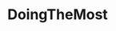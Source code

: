 ---
title: DoingTheMost
crosslinks:
- livven
- gifs
- anti_gif_bot
- funny
- ShitAmericansSay
- trypophobia
- chelseafc
- mildlyinteresting
- videos
- PenmanshipPorn
- blackmagicfuckery
- UnexpectedSanderson
- tmsbmeta
- bee_irl
- INGLIN
- IdiotsNearlyDying
- MassdropBot
- GifRecipes
- rarepuppers
- PeopleFuckingDying
---